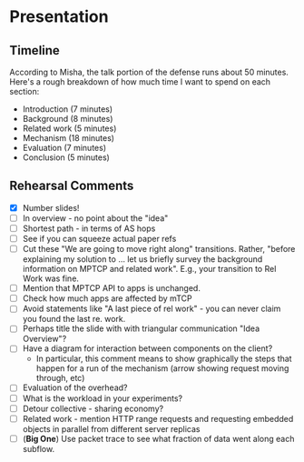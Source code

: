 Presentation
============

Timeline
--------

According to Misha, the talk portion of the defense runs about 50 minutes.
Here's a rough breakdown of how much time I want to spend on each section:

- Introduction (7 minutes)
- Background (8 minutes)
- Related work (5 minutes)
- Mechanism (18 minutes)
- Evaluation (7 minutes)
- Conclusion (5 minutes)

Rehearsal Comments
------------------

- [x] Number slides!
- [ ] In overview - no point about the "idea"
- [ ] Shortest path - in terms of AS hops
- [ ] See if you can squeeze actual paper refs
- [ ] Cut these "We are going to move right along" transitions. Rather, "before
  explaining my solution to ... let us briefly survey the background information
  on MPTCP and related work". E.g., your transition to Rel Work was fine.
- [ ] Mention that MPTCP API to apps is unchanged.
- [ ] Check how much apps are affected by mTCP
- [ ] Avoid statements like "A last piece of rel work" - you can never claim you
  found the last re. work.
- [ ] Perhaps title the slide with with triangular communication "Idea
  Overview"?
- [ ] Have a diagram for interaction between components on the client?
  - In particular, this comment means to show graphically the steps that happen
    for a run of the mechanism (arrow showing request moving through, etc)
- [ ] Evaluation of the overhead?
- [ ] What is the workload in your experiments?
- [ ] Detour collective - sharing economy?
- [ ] Related work - mention HTTP range requests and requesting embedded objects
  in parallel from different server replicas
- [ ] (**Big One**) Use packet trace to see what fraction of data went along
  each subflow.
